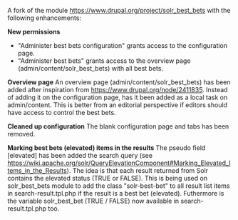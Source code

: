 A fork of the module https://www.drupal.org/project/solr_best_bets with the following enhancements:

**New permissions**
* "Administer best bets configuration" grants access to the configuration page.
* "Administer best bets" grants access to the overview page (admin/content/solr_best_bets) with all best bets.

**Overview page**
An overview page (admin/content/solr_best_bets) has been added after inspiration from https://www.drupal.org/node/2411835. Instead of adding it on the configuration page, has it been added as a local task on admin/content. This is better from an editorial perspective if editors should have access to control the best bets. 

**Cleaned up configuration**
The blank configuration page and tabs has been removed.

**Marking best bets (elevated) items in the results**
The pseudo field [elevated] has been added the search query (see https://wiki.apache.org/solr/QueryElevationComponent#Marking_Elevated_Items_in_the_Results). The idea is that each result returned from Solr contains the elevated status (TRUE or FALSE). This is being used on solr_best_bets module to add the class "solr-best-bet" to all result list items in search-result.tpl.php if the result is a best bet (elevated). Futhermore is the variable solr_best_bet (TRUE / FALSE) now available in search-result.tpl.php too.

